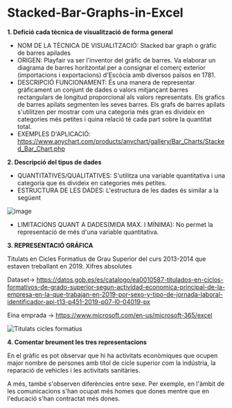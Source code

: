 # Stacked-Bar-Graphs-in-Excel

**1.	Defició cada tècnica de visualització de forma general**

- NOM DE LA TÈCNICA DE VISUALITZACIÓ: Stacked bar graph o gràfic de barres apilades
- ORIGEN: Playfair va ser l'inventor del gràfic de barres. Va elaborar un diagrama de barres horitzontal per a consignar el comerç exterior (importacions i exportacions) d'Escòcia amb diversos països en 1781.
- DESCRIPCIÓ FUNCIONAMENT: És una manera de representar gràficament un conjunt de dades o valors mitjançant barres rectangulars de longitud proporcional als valors representats. Els grafics de barres apilats segmenten les seves barres. Els grafs de barres apilats s'utilitzen per mostrar com una categoria més gran es divideix en categories més petites i quina relació té cada part sobre la quantitat total. 
- EXEMPLES D'APLICACIÓ: https://www.anychart.com/products/anychart/gallery/Bar_Charts/Stacked_Bar_Chart.php

**2.	Descripció del tipus de dades**

- QUANTITATIVES/QUALITATIVES: S'utilitza una variable quantitativa i una categoria que és divideix en categories més petites.
- ESTRUCTURA DE LES DADES: L'estructura de les dades és similar a la següent

![image](https://user-images.githubusercontent.com/104026026/164266690-e5155c67-701a-4eb8-8301-e6aa59b67e26.png)
- LIMITACIONS QUANT A DADES(MIDA MAX. I MÍNIMA): No permet la representació de més d'una variable quantitativa.

**3.	REPRESENTACIÓ GRÁFICA**

Titulats en Cicles Formatius de Grau Superior del curs 2013-2014 que estaven treballant en 2019. Xifres absolutes

Dataset-> https://datos.gob.es/es/catalogo/ea0010587-titulados-en-ciclos-formativos-de-grado-superior-segun-actividad-economica-principal-de-la-empresa-en-la-que-trabajan-en-2019-por-sexo-y-tipo-de-jornada-laboral-identificador-api-t13-p451-2019-p07-l0-04019-px

Eina emprada -> https://www.microsoft.com/en-us/microsoft-365/excel

![Titulats cicles formatius](https://user-images.githubusercontent.com/104026026/164204914-48c69761-4ac6-44c8-8ab8-eff63ca778a4.png)

**4.	Comentar breument les tres representacions**

En el gràfic es pot observar que hi ha activitats econòmiques que ocupen major nombre de persones amb títol de cicle superior com la indústria, la reparació de vehicles i les activitats sanitàries.

A més, també s'observen diferències entre sexe. Per exemple, en l'àmbit de les comunicacions s'han ocupat més homes que dones mentre que en l'educació s'han contractat més dones.

